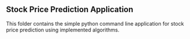 ## Stock Price Prediction Application

This folder contains the simple python command line application for stock price prediction using implemented algorithms.
